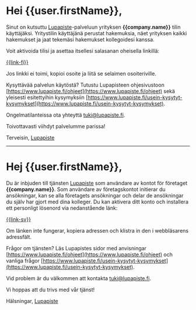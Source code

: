 # Hei {{user.firstName}},

Sinut on kutsuttu [Lupapiste](https://www.lupapiste.fi/)-palveluun yrityksen **{{company.name}}** tilin k&auml;ytt&auml;j&auml;ksi. Yritystilin k&auml;ytt&auml;j&auml;n&auml; perustat hakemuksia, n&auml;et yrityksen kaikki hakemukset ja jaat tekem&auml;si hakemukset kollegoidesi kanssa.

Voit aktivoida tilisi ja asettaa itsellesi salasanan oheisella linkill&auml;:

  [{{link-fi}}]({{link-fi}})

Jos linkki ei toimi, kopioi osoite ja liit&auml; se selaimen osoiteriville.

Kysytt&auml;v&auml;&auml; palvelun k&auml;yt&ouml;st&auml;? Tutustu Lupapisteen ohjesivustoon [https://www.lupapiste.fi/ohjeet](https://www.lupapiste.fi/ohjeet) sek&auml; yleisesti esitettyihin kysymyksiin [https://www.lupapiste.fi/usein-kysytyt-kysymykset](https://www.lupapiste.fi/usein-kysytyt-kysymykset).

Ongelmatilanteissa ota yhteytt&auml; tuki@lupapiste.fi.

Toivottavasti viihdyt palvelumme parissa!

Terveisin,
[Lupapiste](https://www.lupapiste.fi/)

---

# Hej {{user.firstName}},

Du &auml;r inbjuden till tj&auml;nsten [Lupapiste](https://www.lupapiste.fi/) som anv&auml;ndare av kontot f&ouml;r f&ouml;retaget **{{company.name}}**. Som anv&auml;ndare av f&ouml;retagskontot initierar du ans&ouml;kningar, kan se alla f&ouml;retagets ans&ouml;kningar och delar de ans&ouml;kningar du sj&auml;lv har gjort med dina kolleger.
Du kan aktivera ditt konto och installera ett personligt l&ouml;senord via nedanst&aring;ende l&auml;nk:

  [{{link-sv}}]({{link-sv}})

Om l&auml;nken inte fungerar, kopiera adressen och klistra in den i webbl&auml;sarens adressf&auml;lt.

Fr&aring;gor om tj&auml;nsten? L&auml;s Lupapistes sidor med anvisningar [https://www.lupapiste.fi/ohjeet](https://www.lupapiste.fi/ohjeet) och vanliga fr&aring;gor [https://www.lupapiste.fi/usein-kysytyt-kysymykset](https://www.lupapiste.fi/usein-kysytyt-kysymykset).

Vid problem &auml;r du v&auml;lkommen att kontakta tuki@lupapiste.fi.

Vi hoppas att du trivs med v&aring;r tj&auml;nst!

Hälsningar,
[Lupapiste](https://www.lupapiste.fi/)
